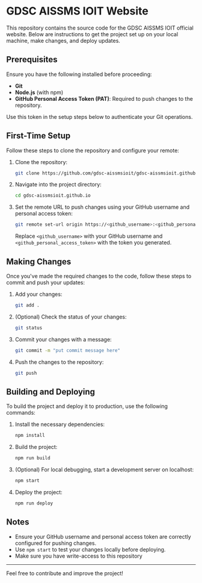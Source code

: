 

# GDSC AISSMS IOIT Website

This repository contains the source code for the GDSC AISSMS IOIT official website. Below are instructions to get the project set up on your local machine, make changes, and deploy updates.

## Prerequisites

Ensure you have the following installed before proceeding:

- **Git**
- **Node.js** (with npm)
- **GitHub Personal Access Token (PAT)**: Required to push changes to the repository.

Use this token in the setup steps below to authenticate your Git operations.

## First-Time Setup

Follow these steps to clone the repository and configure your remote:

1. Clone the repository:
    ```bash
    git clone https://github.com/gdsc-aissmsioit/gdsc-aissmsioit.github.io.git
    ```
2. Navigate into the project directory:
    ```bash
    cd gdsc-aissmsioit.github.io
    ```
3. Set the remote URL to push changes using your GitHub username and personal access token:
    ```bash
    git remote set-url origin https://<github_username>:<github_personal_access_token>@github.com/gdsc-aissmsioit/gdsc-aissmsioit.github.io.git
    ```

   Replace `<github_username>` with your GitHub username and `<github_personal_access_token>` with the token you generated.

## Making Changes

Once you've made the required changes to the code, follow these steps to commit and push your updates:

1. Add your changes:
    ```bash
    git add .
    ```
2. (Optional) Check the status of your changes:
    ```bash
    git status
    ```
3. Commit your changes with a message:
    ```bash
    git commit -m "put commit message here"
    ```
4. Push the changes to the repository:
    ```bash
    git push
    ```

## Building and Deploying

To build the project and deploy it to production, use the following commands:

1. Install the necessary dependencies:
    ```bash
    npm install
    ```
2. Build the project:
    ```bash
    npm run build
    ```
3. (Optional) For local debugging, start a development server on localhost:
    ```bash
    npm start
    ```
4. Deploy the project:
    ```bash
    npm run deploy
    ```

## Notes

- Ensure your GitHub username and personal access token are correctly configured for pushing changes.
- Use `npm start` to test your changes locally before deploying.
- Make sure  you have write-access to this repository

---

Feel free to contribute and improve the project!